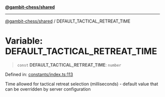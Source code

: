[**@gambit-chess/shared**](../README.md)

***

[@gambit-chess/shared](../globals.md) / DEFAULT\_TACTICAL\_RETREAT\_TIME

# Variable: DEFAULT\_TACTICAL\_RETREAT\_TIME

> `const` **DEFAULT\_TACTICAL\_RETREAT\_TIME**: `number`

Defined in: [constants/index.ts:113](https://github.com/cango91/gambit-chess/blob/b8ea13e4976c99c29d095eae7bc504b86f9add51/shared/src/constants/index.ts#L113)

Time allowed for tactical retreat selection (milliseconds) - default value that can be overridden by server configuration
